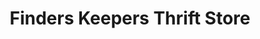 ---
title: "Finders Keepers Thrift Store"
url: /saint-peter/finders-keepers-thrift-store/
shop: furniture
---